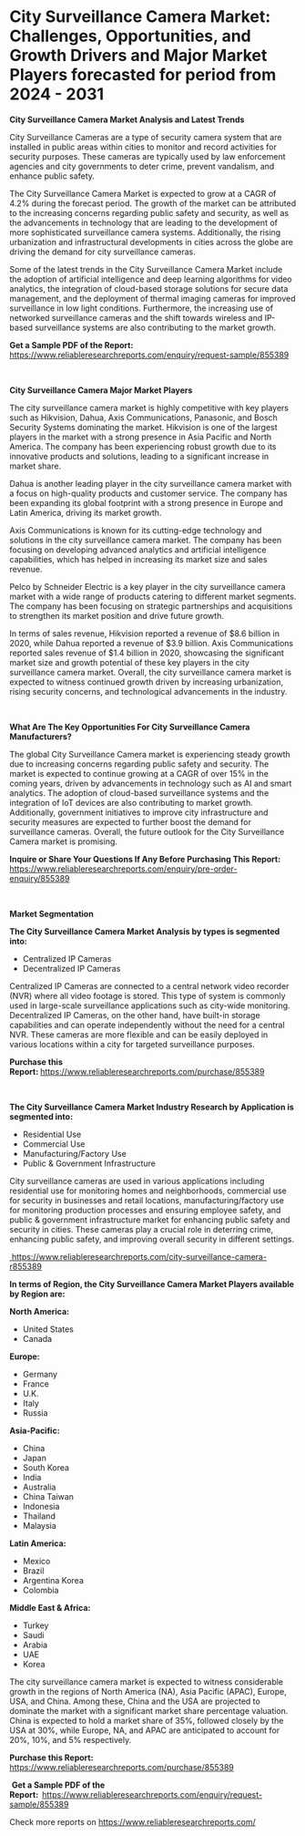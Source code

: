 <p><h1>City Surveillance Camera Market: Challenges, Opportunities, and Growth Drivers and Major Market Players forecasted for period from 2024 - 2031</h1></p><p><strong>City Surveillance Camera Market Analysis and Latest Trends</strong></p>
<p><p>City Surveillance Cameras are a type of security camera system that are installed in public areas within cities to monitor and record activities for security purposes. These cameras are typically used by law enforcement agencies and city governments to deter crime, prevent vandalism, and enhance public safety.</p><p>The City Surveillance Camera Market is expected to grow at a CAGR of 4.2% during the forecast period. The growth of the market can be attributed to the increasing concerns regarding public safety and security, as well as the advancements in technology that are leading to the development of more sophisticated surveillance camera systems. Additionally, the rising urbanization and infrastructural developments in cities across the globe are driving the demand for city surveillance cameras.</p><p>Some of the latest trends in the City Surveillance Camera Market include the adoption of artificial intelligence and deep learning algorithms for video analytics, the integration of cloud-based storage solutions for secure data management, and the deployment of thermal imaging cameras for improved surveillance in low light conditions. Furthermore, the increasing use of networked surveillance cameras and the shift towards wireless and IP-based surveillance systems are also contributing to the market growth.</p></p>
<p><strong>Get a Sample PDF of the Report:&nbsp;</strong> <a href="https://www.reliableresearchreports.com/enquiry/request-sample/855389">https://www.reliableresearchreports.com/enquiry/request-sample/855389</a></p>
<p>&nbsp;</p>
<p><strong>City Surveillance Camera Major Market Players</strong></p>
<p><p>The city surveillance camera market is highly competitive with key players such as Hikvision, Dahua, Axis Communications, Panasonic, and Bosch Security Systems dominating the market. Hikvision is one of the largest players in the market with a strong presence in Asia Pacific and North America. The company has been experiencing robust growth due to its innovative products and solutions, leading to a significant increase in market share.</p><p>Dahua is another leading player in the city surveillance camera market with a focus on high-quality products and customer service. The company has been expanding its global footprint with a strong presence in Europe and Latin America, driving its market growth.</p><p>Axis Communications is known for its cutting-edge technology and solutions in the city surveillance camera market. The company has been focusing on developing advanced analytics and artificial intelligence capabilities, which has helped in increasing its market size and sales revenue.</p><p>Pelco by Schneider Electric is a key player in the city surveillance camera market with a wide range of products catering to different market segments. The company has been focusing on strategic partnerships and acquisitions to strengthen its market position and drive future growth.</p><p>In terms of sales revenue, Hikvision reported a revenue of $8.6 billion in 2020, while Dahua reported a revenue of $3.9 billion. Axis Communications reported sales revenue of $1.4 billion in 2020, showcasing the significant market size and growth potential of these key players in the city surveillance camera market. Overall, the city surveillance camera market is expected to witness continued growth driven by increasing urbanization, rising security concerns, and technological advancements in the industry.</p></p>
<p>&nbsp;</p>
<p><strong>What Are The Key Opportunities For City Surveillance Camera Manufacturers?</strong></p>
<p><p>The global City Surveillance Camera market is experiencing steady growth due to increasing concerns regarding public safety and security. The market is expected to continue growing at a CAGR of over 15% in the coming years, driven by advancements in technology such as AI and smart analytics. The adoption of cloud-based surveillance systems and the integration of IoT devices are also contributing to market growth. Additionally, government initiatives to improve city infrastructure and security measures are expected to further boost the demand for surveillance cameras. Overall, the future outlook for the City Surveillance Camera market is promising.</p></p>
<p><strong>Inquire or Share Your Questions If Any Before Purchasing This Report:</strong> <a href="https://www.reliableresearchreports.com/enquiry/pre-order-enquiry/855389">https://www.reliableresearchreports.com/enquiry/pre-order-enquiry/855389</a></p>
<p>&nbsp;</p>
<p><strong>Market Segmentation</strong></p>
<p><strong>The City Surveillance Camera Market Analysis by types is segmented into:</strong></p>
<p><ul><li>Centralized IP Cameras</li><li>Decentralized IP Cameras</li></ul></p>
<p><p>Centralized IP Cameras are connected to a central network video recorder (NVR) where all video footage is stored. This type of system is commonly used in large-scale surveillance applications such as city-wide monitoring. Decentralized IP Cameras, on the other hand, have built-in storage capabilities and can operate independently without the need for a central NVR. These cameras are more flexible and can be easily deployed in various locations within a city for targeted surveillance purposes.</p></p>
<p><strong>Purchase this Report:&nbsp;</strong><a href="https://www.reliableresearchreports.com/purchase/855389">https://www.reliableresearchreports.com/purchase/855389</a></p>
<p>&nbsp;</p>
<p><strong>The City Surveillance Camera Market Industry Research by Application is segmented into:</strong></p>
<p><ul><li>Residential Use</li><li>Commercial Use</li><li>Manufacturing/Factory Use</li><li>Public & Government Infrastructure</li></ul></p>
<p><p>City surveillance cameras are used in various applications including residential use for monitoring homes and neighborhoods, commercial use for security in businesses and retail locations, manufacturing/factory use for monitoring production processes and ensuring employee safety, and public & government infrastructure market for enhancing public safety and security in cities. These cameras play a crucial role in deterring crime, enhancing public safety, and improving overall security in different settings.</p></p>
<p><a href="https://www.reliableresearchreports.com/city-surveillance-camera-r855389">&nbsp;https://www.reliableresearchreports.com/city-surveillance-camera-r855389</a></p>
<p><strong>In terms of Region, the City Surveillance Camera Market Players available by Region are:</strong></p>
<p>
    <p> <strong> North America: </strong>
        <ul>
            <li>United States</li>
            <li>Canada</li>
        </ul>
        </p> 
    <p> <strong> Europe: </strong>
        <ul>
            <li>Germany</li>
            <li>France</li>
            <li>U.K.</li>
            <li>Italy</li>
            <li>Russia</li>
        </ul>
        </p> 
    <p> <strong> Asia-Pacific: </strong>
        <ul>
            <li>China</li>
            <li>Japan</li>
            <li>South Korea</li>
            <li>India</li>
            <li>Australia</li>
            <li>China Taiwan</li>
            <li>Indonesia</li>
            <li>Thailand</li>
            <li>Malaysia</li>
        </ul>
        </p> 
    <p> <strong> Latin America: </strong>
        <ul>
            <li>Mexico</li>
            <li>Brazil</li>
            <li>Argentina Korea</li>
            <li>Colombia</li>
        </ul>
        </p> 
    <p> <strong> Middle East & Africa: </strong>
        <ul>
            <li>Turkey</li>
            <li>Saudi</li>
            <li>Arabia</li>
            <li>UAE</li>
            <li>Korea</li>
        </ul>
    </p>
    </p>
<p><p>The city surveillance camera market is expected to witness considerable growth in the regions of North America (NA), Asia Pacific (APAC), Europe, USA, and China. Among these, China and the USA are projected to dominate the market with a significant market share percentage valuation. China is expected to hold a market share of 35%, followed closely by the USA at 30%, while Europe, NA, and APAC are anticipated to account for 20%, 10%, and 5% respectively.</p></p>
<p><strong>Purchase this Report: </strong><a href="https://www.reliableresearchreports.com/purchase/855389">https://www.reliableresearchreports.com/purchase/855389</a></p>
<p>&nbsp;<strong>Get a Sample PDF of the Report:&nbsp;&nbsp;</strong><a href="https://www.reliableresearchreports.com/enquiry/request-sample/855389">https://www.reliableresearchreports.com/enquiry/request-sample/855389</a></p>
<p><strong></strong></p>
<p>Check more reports on <a href="https://www.reliableresearchreports.com/">https://www.reliableresearchreports.com/</a></p>